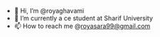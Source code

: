 - 👋 Hi, I’m @royaghavami
- 💞️ I’m currently a ce student at Sharif University
- 📫 How to reach me @royasara99@gmail.com

<!---
royaghavami/royaghavami is a ✨ special ✨ repository because its `README.md` (this file) appears on your GitHub profile.
You can click the Preview link to take a look at your changes.
--->
